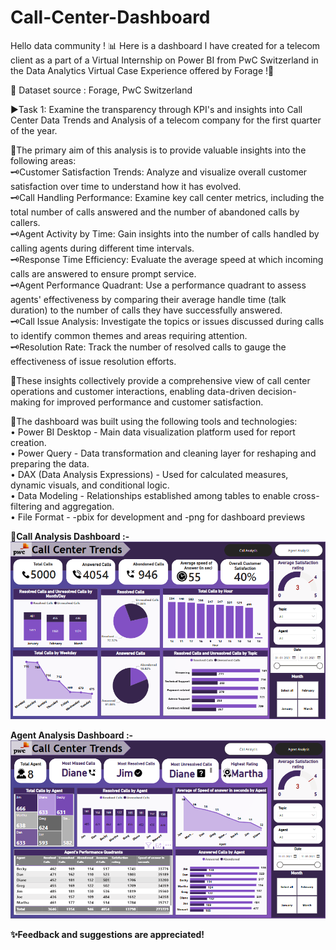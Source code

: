 # Call-Center-Dashboard
Hello data community !
📊 Here is a dashboard l have created for a telecom client as a part of a Virtual Internship on Power BI from PwC Switzerland in the Data Analytics Virtual Case Experience offered by Forage !🚀

🔗 Dataset source : Forage, PwC Switzerland

▶️Task 1: Examine the transparency through KPI's and insights into Call Center Data Trends and Analysis of a telecom company for the first quarter of the year.

💠The primary aim of this analysis is to provide valuable insights into the following areas:<br/>
🗝️Customer Satisfaction Trends: Analyze and visualize overall customer satisfaction over time to understand how it has evolved.<br/>
🗝️Call Handling Performance: Examine key call center metrics, including the total number of calls answered and the number of abandoned calls by callers.<br/>
🗝️Agent Activity by Time: Gain insights into the number of calls handled by calling agents during different time intervals.<br/>
🗝️Response Time Efficiency: Evaluate the average speed at which incoming calls are answered to ensure prompt service.<br/>
🗝️Agent Performance Quadrant: Use a performance quadrant to assess agents' effectiveness by comparing their average handle time (talk duration) to the number of calls they have successfully answered.<br/>
🗝️Call Issue Analysis: Investigate the topics or issues discussed during calls to identify common themes and areas requiring attention.<br/>
🗝️Resolution Rate: Track the number of resolved calls to gauge the effectiveness of issue resolution efforts.<br/>

📌These insights collectively provide a comprehensive view of call
center operations and customer interactions, enabling data-driven
decision-making for improved performance and customer satisfaction.

🔗The dashboard was built using the following tools and technologies:<br/>
• Power BI Desktop - Main data visualization platform used for report creation.<br/>
• Power Query - Data transformation and cleaning layer for reshaping and preparing the data.<br/>
• DAX (Data Analysis Expressions) - Used for calculated measures, dynamic visuals, and conditional logic.<br/>
• Data Modeling - Relationships established among tables to enable cross-filtering and aggregation.<br/>
• File Format - -pbix for development and -png for dashboard previews<br/>

💠<b>Call Analysis Dashboard :-<b>
![Dashboard Preview](https://github.com/SakshiSunilMore/Call-Center-Dashboard/blob/main/Call%20Analysis.png)

Agent Analysis Dashboard :-
![Dashboard Preview](https://github.com/SakshiSunilMore/Call-Center-Dashboard/blob/main/Agent%20Analysis.png)

✨Feedback and suggestions are appreciated!

